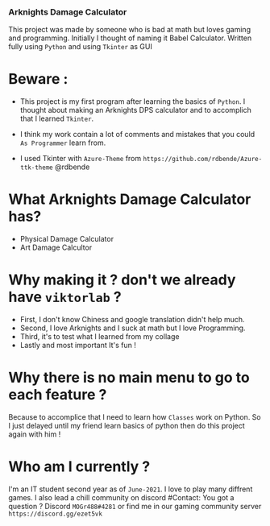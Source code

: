 ### Arknights Damage Calculator
This project was made by someone who is bad at math but loves gaming and programming. 
Initially I thought of naming it Babel Calculator. Written fully using `Python` and using `Tkinter` as GUI 
# Beware :
- This project is my first program after learning the basics of `Python`. I thought about making an Arknights DPS calculator and to accomplich that I learned `Tkinter`.

- I think my work contain a lot of comments and mistakes that you could `As Programmer` learn from.

- I used Tkinter with `Azure-Theme` from `https://github.com/rdbende/Azure-ttk-theme` @rdbende


# What Arknights Damage Calculator has?
- Physical Damage Calculator
- Art Damage Calcultor

# Why making it ? don't we already have `viktorlab` ?
- First, I don't know Chiness and google translation didn't help much. 
- Second, I love Arknights and I suck at math but I love Programming.
- Third, it's to test what I learned from my collage 
- Lastly and most important It's fun !
# Why there is no main menu to go to each feature ? 
Because to accomplice that I need to learn how `Classes` work on Python. So I just delayed until my friend learn basics of python then do this project again with him !

# Who am I currently ? 
I'm an IT student second year as of `June-2021`. I love to play many diffrent games. I also lead a chill community on discord 
#Contact: 
You got a question ? 
Discord `MOGr488#4281` or find me in our gaming community server  `https://discord.gg/ezet5vk`
